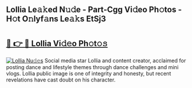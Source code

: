 ## Lollia Le𝚊𝚔ed N𝚞𝚍e - Part-Cgg Vi𝚍eo Ph𝚘tos - H𝚘t O𝚗lyf𝚊ns Le𝚊𝚔s EtSj3

# <h2><a href="http://hf0jwq.feru.top/?c=Lollia">🔗 👉 🔴 Lollia Vi𝚍𝚎o Ph𝚘t𝚘𝚜</a></h2>

[![Lollia Nu𝚍𝚎s](https://i.imgur.com/0TWrTi3.gif)](http://hf0jwq.feru.top/?c=Lollia)
Social media star Lollia and content creator, acclaimed for posting dance and lifestyle themes through dance challenges and mini vlogs. Lollia public image is one of integrity and honesty, but recent revelations have cast doubt on his character. 
